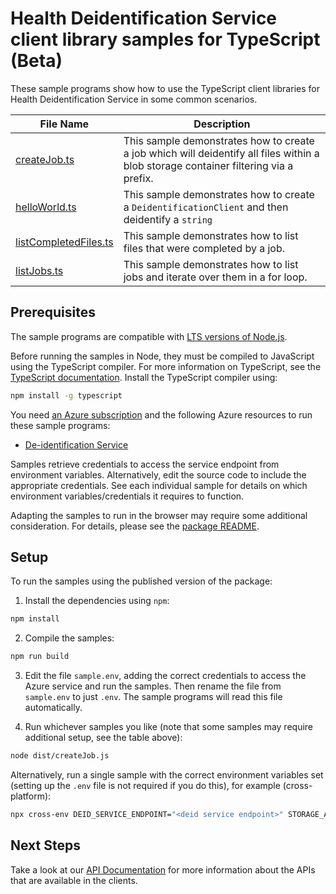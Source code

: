 # Health Deidentification Service client library samples for TypeScript (Beta)

These sample programs show how to use the TypeScript client libraries for Health Deidentification Service in some common scenarios.

| **File Name**                               | **Description**                                                                                                                      |
| ------------------------------------------- | ------------------------------------------------------------------------------------------------------------------------------------ |
| [createJob.ts][createjob]                   | This sample demonstrates how to create a job which will deidentify all files within a blob storage container filtering via a prefix. |
| [helloWorld.ts][helloworld]                 | This sample demonstrates how to create a `DeidentificationClient` and then deidentify a `string`                                     |
| [listCompletedFiles.ts][listcompletedfiles] | This sample demonstrates how to list files that were completed by a job.                                                             |
| [listJobs.ts][listjobs]                     | This sample demonstrates how to list jobs and iterate over them in a for loop.                                                       |

## Prerequisites

The sample programs are compatible with [LTS versions of Node.js](https://github.com/nodejs/release#release-schedule).

Before running the samples in Node, they must be compiled to JavaScript using the TypeScript compiler. For more information on TypeScript, see the [TypeScript documentation][typescript]. Install the TypeScript compiler using:

```bash
npm install -g typescript
```

You need [an Azure subscription][freesub] and the following Azure resources to run these sample programs:

- [De-identification Service][createinstance_de-identificationservice]

Samples retrieve credentials to access the service endpoint from environment variables. Alternatively, edit the source code to include the appropriate credentials. See each individual sample for details on which environment variables/credentials it requires to function.

Adapting the samples to run in the browser may require some additional consideration. For details, please see the [package README][package].

## Setup

To run the samples using the published version of the package:

1. Install the dependencies using `npm`:

```bash
npm install
```

2. Compile the samples:

```bash
npm run build
```

3. Edit the file `sample.env`, adding the correct credentials to access the Azure service and run the samples. Then rename the file from `sample.env` to just `.env`. The sample programs will read this file automatically.

4. Run whichever samples you like (note that some samples may require additional setup, see the table above):

```bash
node dist/createJob.js
```

Alternatively, run a single sample with the correct environment variables set (setting up the `.env` file is not required if you do this), for example (cross-platform):

```bash
npx cross-env DEID_SERVICE_ENDPOINT="<deid service endpoint>" STORAGE_ACCOUNT_SAS_URI="<storage account sas uri>" node dist/createJob.js
```

## Next Steps

Take a look at our [API Documentation][apiref] for more information about the APIs that are available in the clients.

[createjob]: https://github.com/Azure/azure-sdk-for-js/blob/main/sdk/healthdataaiservices/azure-health-deidentification/samples/v1-beta/typescript/src/createJob.ts
[helloworld]: https://github.com/Azure/azure-sdk-for-js/blob/main/sdk/healthdataaiservices/azure-health-deidentification/samples/v1-beta/typescript/src/helloWorld.ts
[listcompletedfiles]: https://github.com/Azure/azure-sdk-for-js/blob/main/sdk/healthdataaiservices/azure-health-deidentification/samples/v1-beta/typescript/src/listCompletedFiles.ts
[listjobs]: https://github.com/Azure/azure-sdk-for-js/blob/main/sdk/healthdataaiservices/azure-health-deidentification/samples/v1-beta/typescript/src/listJobs.ts
[apiref]: https://docs.microsoft.com/javascript/api/
[freesub]: https://azure.microsoft.com/free/
[createinstance_de-identificationservice]: https://docs.microsoft.com/javascript/api/
[package]: https://github.com/Azure/azure-sdk-for-js/tree/main/sdk/healthdataaiservices/azure-health-deidentification/README.md
[typescript]: https://www.typescriptlang.org/docs/home.html
